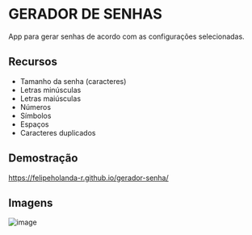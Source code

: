 # GERADOR DE SENHAS
App para gerar senhas de acordo com as configurações selecionadas.

## Recursos
- Tamanho da senha (caracteres)
- Letras minúsculas
- Letras maiúsculas
- Números
- Símbolos
- Espaços
- Caracteres duplicados

## Demostração
https://felipeholanda-r.github.io/gerador-senha/

## Imagens
![image](https://github.com/felipeholanda-r/gerador-senha/assets/126280549/fa874242-8366-494a-af78-322e24e7d0eb)
